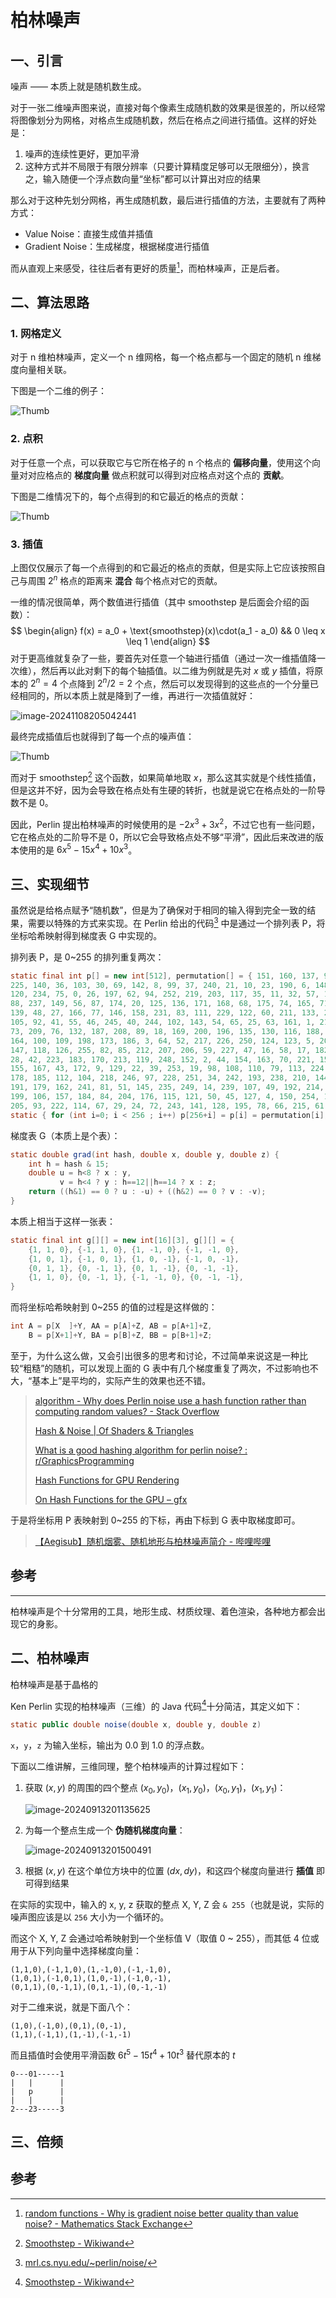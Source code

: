 # 柏林噪声

## 一、引言

噪声 —— 本质上就是随机数生成。

对于一张二维噪声图来说，直接对每个像素生成随机数的效果是很差的，所以经常将图像划分为网格，对格点生成随机数，然后在格点之间进行插值。这样的好处是：

1. 噪声的连续性更好，更加平滑
2. 这种方式并不局限于有限分辨率（只要计算精度足够可以无限细分），换言之，输入随便一个浮点数向量“坐标”都可以计算出对应的结果

那么对于这种先划分网格，再生成随机数，最后进行插值的方法，主要就有了两种方式：

- Value Noise：直接生成值并插值
- Gradient Noise：生成梯度，根据梯度进行插值

而从直观上来感受，往往后者有更好的质量[^1]，而柏林噪声，正是后者。

## 二、算法思路

### 1. 网格定义

对于 n 维柏林噪声，定义一个 n 维网格，每一个格点都与一个固定的随机 n 维梯度向量相关联。

下图是一个二维的例子：

![Thumb](./assets/640px-PerlinNoiseGradientGrid.svg.png)

### 2. 点积

对于任意一个点，可以获取它与它所在格子的 n 个格点的 **偏移向量**，使用这个向量对对应格点的 **梯度向量** 做点积就可以得到对应格点对这个点的 **贡献**。

下图是二维情况下的，每个点得到的和它最近的格点的贡献：

![Thumb](./assets/640px-PerlinNoiseDotProducts.svg.png)

### 3. 插值

上图仅仅展示了每一个点得到的和它最近的格点的贡献，但是实际上它应该按照自己与周围 $2^n$ 格点的距离来 **混合** 每个格点对它的贡献。

一维的情况很简单，两个数值进行插值（其中 $\text{smoothstep}$ 是后面会介绍的函数）：
$$
\begin{align}
f(x) = a_0 + \text{smoothstep}(x)\cdot(a_1 - a_0) && 0 \leq x \leq 1
\end{align}
$$
对于更高维就复杂了一些，要首先对任意一个轴进行插值（通过一次一维插值降一次维），然后再以此对剩下的每个轴插值。以二维为例就是先对 $x$ 或 $y$ 插值，将原本的 $2^n = 4$ 个点降到 $2^n / 2 = 2$ 个点，然后可以发现得到的这些点的一个分量已经相同的，所以本质上就是降到了一维，再进行一次插值就好：

![image-20241108205042441](./assets/image-20241108205042441.png)

最终完成插值后也就得到了每一个点的噪声值：

![Thumb](./assets/640px-PerlinNoiseInterpolated.svg.png)

而对于 $\text{smoothstep}$[^2] 这个函数，如果简单地取 $x$，那么这其实就是个线性插值，但是这并不好，因为会导致在格点处有生硬的转折，也就是说它在格点处的一阶导数不是 $0$。

因此，Perlin 提出柏林噪声的时候使用的是 $-2x^3 + 3x^2$，不过它也有一些问题，它在格点处的二阶导不是 $0$，所以它会导致格点处不够“平滑”，因此后来改进的版本使用的是 $6x^5 - 15x^4 + 10x^3$。

## 三、实现细节

虽然说是给格点赋予“随机数”，但是为了确保对于相同的输入得到完全一致的结果，需要以特殊的方式来实现。在 Perlin 给出的代码[^3] 中是通过一个排列表 P，将坐标哈希映射得到梯度表 G 中实现的。

排列表 P，是 0~255 的排列重复两次：

```java
static final int p[] = new int[512], permutation[] = { 151, 160, 137, 91, 90, 15, 131, 13, 201, 95, 96, 53, 194, 233, 7,
225, 140, 36, 103, 30, 69, 142, 8, 99, 37, 240, 21, 10, 23, 190, 6, 148, 247,
120, 234, 75, 0, 26, 197, 62, 94, 252, 219, 203, 117, 35, 11, 32, 57, 177, 33,
88, 237, 149, 56, 87, 174, 20, 125, 136, 171, 168, 68, 175, 74, 165, 71, 134,
139, 48, 27, 166, 77, 146, 158, 231, 83, 111, 229, 122, 60, 211, 133, 230, 220,
105, 92, 41, 55, 46, 245, 40, 244, 102, 143, 54, 65, 25, 63, 161, 1, 216, 80,
73, 209, 76, 132, 187, 208, 89, 18, 169, 200, 196, 135, 130, 116, 188, 159, 86,
164, 100, 109, 198, 173, 186, 3, 64, 52, 217, 226, 250, 124, 123, 5, 202, 38,
147, 118, 126, 255, 82, 85, 212, 207, 206, 59, 227, 47, 16, 58, 17, 182, 189,
28, 42, 223, 183, 170, 213, 119, 248, 152, 2, 44, 154, 163, 70, 221, 153, 101,
155, 167, 43, 172, 9, 129, 22, 39, 253, 19, 98, 108, 110, 79, 113, 224, 232,
178, 185, 112, 104, 218, 246, 97, 228, 251, 34, 242, 193, 238, 210, 144, 12,
191, 179, 162, 241, 81, 51, 145, 235, 249, 14, 239, 107, 49, 192, 214, 31, 181,
199, 106, 157, 184, 84, 204, 176, 115, 121, 50, 45, 127, 4, 150, 254, 138, 236,
205, 93, 222, 114, 67, 29, 24, 72, 243, 141, 128, 195, 78, 66, 215, 61, 156, 180 };
static { for (int i=0; i < 256 ; i++) p[256+i] = p[i] = permutation[i]; }
```

梯度表 G（本质上是个表）：

```java
static double grad(int hash, double x, double y, double z) {
    int h = hash & 15;
    double u = h<8 ? x : y,
           v = h<4 ? y : h==12||h==14 ? x : z;
    return ((h&1) == 0 ? u : -u) + ((h&2) == 0 ? v : -v);
}
```

本质上相当于这样一张表：

```java
static final int g[][] = new int[16][3], g[][] = {
    {1, 1, 0}, {-1, 1, 0}, {1, -1, 0}, {-1, -1, 0},
    {1, 0, 1}, {-1, 0, 1}, {1, 0, -1}, {-1, 0, -1},
    {0, 1, 1}, {0, -1, 1}, {0, 1, -1}, {0, -1, -1},
    {1, 1, 0}, {0, -1, 1}, {-1, -1, 0}, {0, -1, -1},
}
```

而将坐标哈希映射到 0~255 的值的过程是这样做的：

```java
int A = p[X  ]+Y, AA = p[A]+Z, AB = p[A+1]+Z,
    B = p[X+1]+Y, BA = p[B]+Z, BB = p[B+1]+Z;
```

至于，为什么这么做，又会引出很多的思考和讨论，不过简单来说这是一种比较“粗糙”的随机，可以发现上面的 G 表中有几个梯度重复了两次，不过影响也不大，“基本上”是平均的，实际产生的效果也还不错。

> [algorithm - Why does Perlin noise use a hash function rather than computing random values? - Stack Overflow](https://stackoverflow.com/questions/45625145/why-does-perlin-noise-use-a-hash-function-rather-than-computing-random-values)
> 
> [Hash & Noise | Of Shaders & Triangles](https://blog.42yeah.is/rendering/noise/2023/01/02/hash-and-noise.html)
> 
> [What is a good hashing algorithm for perlin noise? : r/GraphicsProgramming](https://www.reddit.com/r/GraphicsProgramming/comments/1482ltl/what_is_a_good_hashing_algorithm_for_perlin_noise/)
> 
> [Hash Functions for GPU Rendering](https://www.shadertoy.com/view/XlGcRh)
> 
> [On Hash Functions for the GPU – gfx](https://rene.ruhr/gfx/gpuhash/)

于是将坐标用 P 表映射到 0~255 的下标，再由下标到 G 表中取梯度即可。

> [【Aegisub】随机烟雾、随机地形与柏林噪声简介 - 哔哩哔哩](https://www.bilibili.com/opus/704183094004940851)


## 参考

[^1]: [random functions - Why is gradient noise better quality than value noise? - Mathematics Stack Exchange](https://math.stackexchange.com/questions/184121/why-is-gradient-noise-better-quality-than-value-noise)
[^2]: [Smoothstep - Wikiwand](https://www.wikiwand.com/en/articles/Smoothstep)
[^3]: [mrl.cs.nyu.edu/~perlin/noise/](https://mrl.cs.nyu.edu/~perlin/noise/)


---

柏林噪声是个十分常用的工具，地形生成、材质纹理、着色渲染，各种地方都会出现它的身影。



## 二、柏林噪声

柏林噪声是基于晶格的



Ken Perlin 实现的柏林噪声（三维）的 Java 代码[^2]十分简洁，其定义如下：

```java
static public double noise(double x, double y, double z)
```

`x`，`y`，`z` 为输入坐标，输出为 0.0 到 1.0 的浮点数。

下面以二维讲解，三维同理，整个柏林噪声的计算过程如下：

1. 获取 $(x, y)$ 的周围的四个整点 $(x_0, y_0)$，$(x_1, y_0)$，$(x_0, y_1)$，$(x_1, y_1)$：

    ![image-20240913201135625](./assets/image-20240913201135625.png)

2. 为每一个整点生成一个 **伪随机梯度向量**：

    ![image-20240913201500491](./assets/image-20240913201500491.png)

3. 根据 $(x, y)$ 在这个单位方块中的位置 $(dx, dy)$，和这四个梯度向量进行 **插值** 即可得到结果

在实际的实现中，输入的 x, y, z 获取的整点 X, Y, Z 会 `& 255`（也就是说，实际的噪声图应该是以 `256` 大小为一个循环的。

而这个 X, Y, Z 会通过哈希映射到一个坐标值 V（取值 0 ~ 255），而其低 4 位或用于从下列向量中选择梯度向量：

```
(1,1,0),(-1,1,0),(1,-1,0),(-1,-1,0),
(1,0,1),(-1,0,1),(1,0,-1),(-1,0,-1),
(0,1,1),(0,-1,1),(0,1,-1),(0,-1,-1)
```

对于二维来说，就是下面八个：

```
(1,0),(-1,0),(0,1),(0,-1),
(1,1),(-1,1),(1,-1),(-1,-1)
```

而且插值时会使用平滑函数 $6t^5 - 15t^4 + 10t^3$ 替代原本的 $t$

```
0---01-----1
|   |      |
|   p      |
|   |      |
2---23-----3
```

## 三、倍频



 















## 参考

[^1]: [Understanding Perlin Noise (adrianb.io)](https://adrianb.io/2014/08/09/perlinnoise.html)
